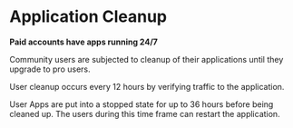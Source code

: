 # Application Cleanup

**Paid accounts have apps running 24/7**

Community users are subjected to cleanup of their applications until they upgrade to pro users.

User cleanup occurs every 12 hours by verifying traffic to the application.

User Apps are put into a stopped state for up to 36 hours before being cleaned up. The users during this time frame can restart the application. 
